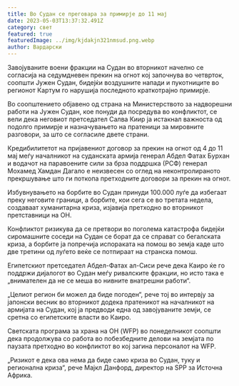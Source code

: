 ```yaml
---
title: Во Судан се преговара за примирје до 11 мај
date: 2023-05-03T13:37:32.491Z
category: свет
featured: true
featuredImage: ../img/kjdakjn321nmsud.png.webp
author: Вардарски
---
```


Завојуваните воени фракции на Судан во вторникот начелно се согласија на седумдневен прекин на огнот кој започнува во четврток, соопшти Јужен Судан, бидејќи воздушните напади и пукотниците во регионот Картум го нарушија последното краткотрајно примирје.

Во соопштението објавено од страна на Министерството за надворешни работи на Јужен Судан, кое понуди да посредува во конфликтот, се вели дека неговиот претседател Салва Киир ја истакнал важноста од подолго примирје и назначувањето на пратеници за мировните разговори, за што се согласиле двете страни.

Кредибилитетот на пријавениот договор за прекин на огнот од 4 до 11 мај меѓу началникот на суданската армија генерал Абдел Фатах Бурхан и водачот на паравоените сили за брза поддршка (РСФ) генерал Мохамед Хамдан Дагало е неизвесен со оглед на неконтролираното прекршување што ги поткопа претходните договори за прекин на огнот.

Избувнувањето на борбите во Судан принуди 100.000 луѓе да избегаат преку неговите граници, а борбите, кои сега се во третата недела, создаваат хуманитарна криза, изјавија претходно во вторникот претставници на ОН.

Конфликтот ризикува да се претвори во поголема катастрофа бидејќи сиромашните соседи на Судан се борат да се справат со бегалската криза, а борбите ја попречија испораката на помош во земја каде што две третини од луѓето веќе се потпираат на странска помош.

Египетскиот претседател Абдел-Фатах ал-Сиси рече дека Каиро ќе го поддржи дијалогот во Судан меѓу ривалските фракции, но исто така е „внимателен да не се меша во нивните внатрешни работи“.

„Целиот регион би можел да биде погоден“, рече тој во интервју за јапонски весник во вторникот додека пратеникот на началникот на армијата на Судан, кој ја предводи една од завојуваните земји, се сретна со египетските власти во Каиро.

Светската програма за храна на ОН (WFP) во понеделникот соопшти дека продолжува со работа во побезбедните делови на земјата по паузата претходно во конфликтот во кој загина персоналот на WFP.

„Ризикот е дека ова нема да биде само криза во Судан, туку и регионална криза“, рече Мајкл Данфорд, директор на SPP за Источна Африка.
